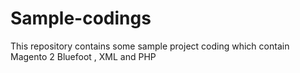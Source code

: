# Sample-codings
This repository contains some sample project coding which contain Magento 2 Bluefoot , XML and PHP 

